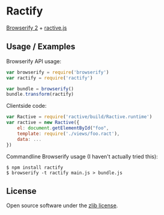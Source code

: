Ractify
=================

[Browserify 2](https://github.com/substack/node-browserify) + [ractive.js](http://www.ractivejs.org/)

Usage / Examples
----------------

Browserify API usage:
```js
var browserify = require('browserify')
var ractify = require('ractify')

var bundle = browserify()
bundle.transform(ractify)
```

Clientside code:
```js
var Ractive = require('ractive/build/Ractive.runtime')
var ractive = new Ractive({
    el: document.getElementById("foo",
    template: require('./views/foo.ract'),
    data: ...
})
```

Commandline Browserify usage (I haven't actually tried this):
```
$ npm install ractify
$ browserify -t ractify main.js > bundle.js
```


License
-------
Open source software under the [zlib license](LICENSE).